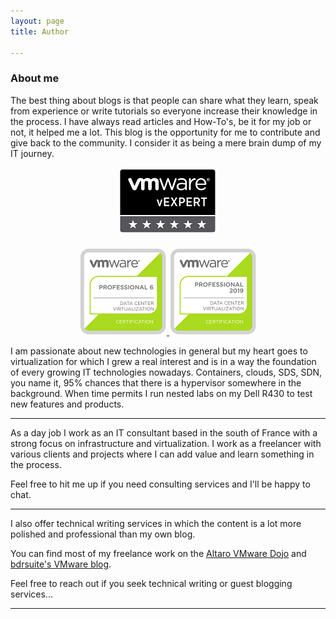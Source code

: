 ```yaml
---
layout: page
title: Author

---
```

### About me

The best thing about blogs is that people can share what they learn, speak from experience or write tutorials so everyone increase their knowledge in the process. I have always read articles and How-To's, be it for my job or not, it helped me a lot. This blog is the opportunity for me to contribute and give back to the community. I consider it as being a mere brain dump of my IT journey.

<p align="center">
<a href="https://vexpert.vmware.com/directory/832" target="_blank">
<img src="/img/vexpert.png"/>
</a>
<br><br>
<a href="https://www.youracclaim.com/badges/c79e933b-061b-4110-b841-8c87fe1d287b/public_url" target="_blank">
<img src="/img/vcp6-new.png"/>
</a>
<a href="https://www.youracclaim.com/badges/1a40d4b4-943a-4d1f-a325-7ceb5caab117" target="_blank">
<img src="/img/vcp2019-new.png"/>
</a>
</p>

I am passionate about new technologies in general but my heart goes to virtualization for which I grew a real interest and is in a way the foundation of every growing IT technologies nowadays. Containers, clouds, SDS, SDN, you name it, 95% chances that there is a hypervisor somewhere in the background. When time permits I run nested labs on my Dell R430 to test new features and products.

***

As a day job I work as an IT consultant based in the south of France with a strong focus on infrastructure and virtualization. I work as a freelancer with various clients and projects where I can add value and learn something in the process.

Feel free to hit me up if you need consulting services and I'll be happy to chat.

***

I also offer technical writing services in which the content is a lot more polished and professional than my own blog.

You can find most of my freelance work on the <a href="https://www.altaro.com/dojo/author/xavier/">Altaro VMware Dojo</a> and <a href="https://www.bdrsuite.com/blog/author/xavier/">bdrsuite's VMware blog</a>.

Feel free to reach out if you seek technical writing or guest blogging services...

***
